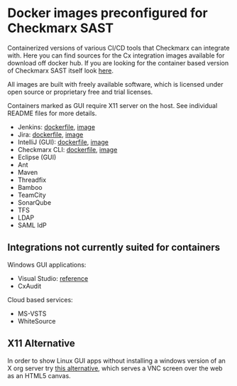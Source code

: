 # Docker images preconfigured for Checkmarx SAST

Containerized versions of various CI/CD tools that Checkmarx can integrate with. Here you can find sources for the Cx integration images available for download off docker hub. If you are looking for the container based version of Checkmarx SAST itself look [here](https://github.com/alexivkin/Docker-CxCore).

All images are built with freely available software, which is licensed under open source or proprietary free and trial licenses.

Containers marked as GUI require X11 server on the host. See individual README files for more details.

* Jenkins: [dockerfile](https://github.com/cxai/Docker-CxIntegrations/tree/master/CxJenkins), [image](https://hub.docker.com/r/cxai/cxjenkins/)
* Jira: [dockerfile](tree/master/CxJira), [image](https://hub.docker.com/r/cxai/cxjira/)
* IntelliJ (GUI): [dockerfile](tree/master/CxIntelliJ), [image](https://hub.docker.com/r/cxai/cxintellij/)
* Checkmarx CLI: [dockerfile](tree/master/CxCLI), [image](https://hub.docker.com/r/cxai/cxcli/)
* Eclipse (GUI)
* Ant
* Maven
* Threadfix
* Bamboo
* TeamCity
* SonarQube
* TFS
* LDAP
* SAML IdP

## Integrations not currently suited for containers
Windows GUI applications:
* Visual Studio: [reference](https://checkmarx.atlassian.net/wiki/spaces/KC/pages/126463827/Setting+Up+the+CxSAST+Visual+Studio+Plugin+v8.4.1+and+up)
* CxAudit

Cloud based services:
* MS-VSTS
* WhiteSource

## X11 Alternative
In order to show Linux GUI apps without installing a windows version of an X org server try [this alternative](https://hub.docker.com/r/psharkey/novnc/), which serves a VNC screen over the web as an HTML5 canvas.
